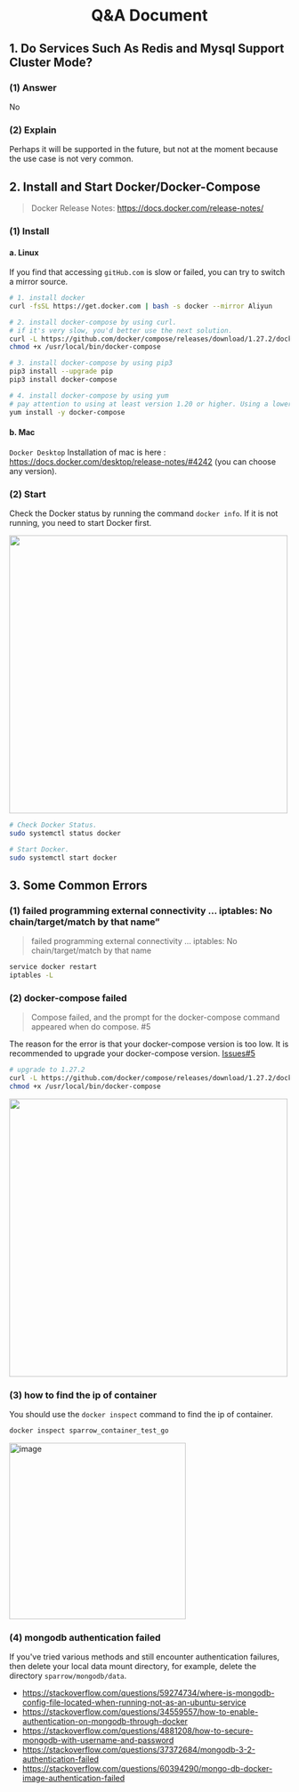 <div align="center"> <h1>Q&A Document</h1> </div>

## 1. Do Services Such As Redis and Mysql Support Cluster Mode?

### (1) Answer
No

### (2) Explain
Perhaps it will be supported in the future, but not at the moment because the use case is not very common.

## 2. Install and Start Docker/Docker-Compose

> Docker Release Notes: https://docs.docker.com/release-notes/

### (1) Install

#### a. Linux

If you find that accessing ```gitHub.com``` is slow or failed, you can try to switch a mirror source.

```bash
# 1. install docker
curl -fsSL https://get.docker.com | bash -s docker --mirror Aliyun

# 2. install docker-compose by using curl.
# if it's very slow, you'd better use the next solution.
curl -L https://github.com/docker/compose/releases/download/1.27.2/docker-compose-`uname -s`-`uname -m` > /usr/local/bin/docker-compose
chmod +x /usr/local/bin/docker-compose

# 3. install docker-compose by using pip3
pip3 install --upgrade pip
pip3 install docker-compose

# 4. install docker-compose by using yum
# pay attention to using at least version 1.20 or higher. Using a lower version may result in a failed compose.
yum install -y docker-compose
```

#### b. Mac

```Docker Desktop``` Installation of mac is here : https://docs.docker.com/desktop/release-notes/#4242 (you can choose any version).

### (2) Start

Check the Docker status by running the command ```docker info```. If it is not running, you need to start Docker first.

<img width="500" src="https://github.com/WGrape/sparrow/assets/35942268/22c72dca-c62a-43d5-81a1-deb4fca749bd" >

```bash
# Check Docker Status.
sudo systemctl status docker

# Start Docker.
sudo systemctl start docker
```

## 3. Some Common Errors

### (1) failed programming external connectivity … iptables: No chain/target/match by that name”

> failed programming external connectivity … iptables: No chain/target/match by that name

```bash
service docker restart
iptables -L 
```

### (2) docker-compose failed

> Compose failed, and the prompt for the docker-compose command appeared when do compose. #5

The reason for the error is that your docker-compose version is too low. It is recommended to upgrade your docker-compose version. [Issues#5](https://github.com/WGrape/sparrow/issues/5)

```bash
# upgrade to 1.27.2
curl -L https://github.com/docker/compose/releases/download/1.27.2/docker-compose-`uname -s`-`uname -m` > /usr/local/bin/docker-compose
chmod +x /usr/local/bin/docker-compose
```

<img width="500" src="https://github.com/WGrape/sparrow/assets/35942268/89fdae1c-8d71-4e2f-8c81-0b61686947ff" >

### (3) how to find the ip of container

You should use the ```docker inspect``` command to find the ip of container.

```bash
docker inspect sparrow_container_test_go
```

<img width="317" alt="image" src="https://github.com/WGrape/sparrow/assets/35942268/7661e020-03cc-4b4d-8937-d2f57b62e4ee">

### (4) mongodb authentication failed

If you've tried various methods and still encounter authentication failures, then delete your local data mount directory, for example, delete the directory ```sparrow/mongodb/data```.

- https://stackoverflow.com/questions/59274734/where-is-mongodb-config-file-located-when-running-not-as-an-ubuntu-service
- https://stackoverflow.com/questions/34559557/how-to-enable-authentication-on-mongodb-through-docker
- https://stackoverflow.com/questions/4881208/how-to-secure-mongodb-with-username-and-password
- https://stackoverflow.com/questions/37372684/mongodb-3-2-authentication-failed
- https://stackoverflow.com/questions/60394290/mongo-db-docker-image-authentication-failed


